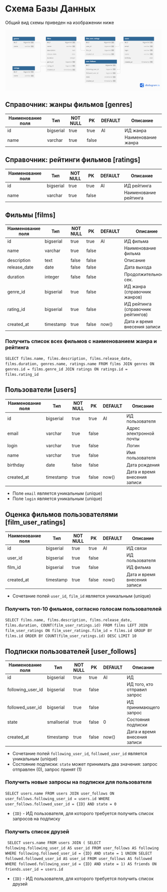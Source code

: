 # Схема Базы Данных

Общий вид схемы приведен на изображении ниже

![db-sheme.png](sheme.png)

## Справочник: жанры фильмов [genres]

| Наименование поля | Тип       | NOT NULL | PK    | DEFAULT | Описание           |
|-------------------|-----------|----------|-------|---------|--------------------|
| id                | bigserial | true     | true  | AI      | ИД жанра           |
| name              | varchar   | true     | false |         | Наименование жанра |

## Справочник: рейтинги фильмов [ratings]

| Наименование поля | Тип       | NOT NULL | PK    | DEFAULT | Описание              |
|-------------------|-----------|----------|-------|---------|-----------------------|
| id                | bigserial | true     | true  | AI      | ИД рейтинга           |
| name              | varchar   | true     | false |         | Наименование рейтинга |

## Фильмы [films]

| Наименование поля | Тип       | NOT NULL | PK    | DEFAULT | Описание                           |
|-------------------|-----------|----------|-------|---------|------------------------------------|
| id                | bigserial | true     | true  | AI      | ИД фильма                          |
| name              | varchar   | true     | false |         | Наименование фильма                |
| description       | text      | false    | false |         | Описание                           |
| release_date      | date      | false    | false |         | Дата выхода                        |
| duration          | integer   | false    | false |         | Продолжительность, сек.            |
| genre_id          | bigserial | true     | false |         | ИД жанра (справочник жанров)       |
| rating_id         | bigserial | true     | false |         | ИД рейтинга (справочник рейтингов) |
| created_at        | timestamp | true     | false | now()   | Дата и время внесения записи       |

### Получить список всех фильмов с наименованием жанра и рейтинга

``SELECT films.name,
films.description,
films.release_date,
films.duration,
genres.name,
ratings.name
FROM films
JOIN genres ON genres.id = films.genre_id
JOIN ratings ON ratings.id = films.rating_id``

## Пользователи [users]

| Наименование поля | Тип       | NOT NULL | PK    | DEFAULT | Описание                     |
|-------------------|-----------|----------|-------|---------|------------------------------|
| id                | bigserial | true     | true  | AI      | ИД пользователя              |
| email             | varchar   | true     | false |         | Адрес электронной почты      |
| login             | varchar   | true     | false |         | Логин                        |
| name              | varchar   | true     | false |         | Имя пользователя             |
| birthday          | date      | false    | false |         | Дата рождения                |
| created_at        | timestamp | true     | false | now()   | Дата и время внесения записи |

- Поле ``email`` является уникальным (unique)
- Поле ``login`` является уникальным (unique)

## Оценка фильмов пользователями [film_user_ratings]

| Наименование поля | Тип       | NOT NULL | PK    | DEFAULT | Описание                     |
|-------------------|-----------|----------|-------|---------|------------------------------|
| id                | bigserial | true     | true  | AI      | ИД связи                     |
| user_id           | bigserial | true     | false |         | ИД пользователя              |
| film_id           | bigserial | true     | false |         | ИД фильма                    |
| created_at        | timestamp | true     | false | now()   | Дата и время внесения записи |

- Сочетание полей ``user_id``, ``film_id`` является уникальным (unique)

### Получить топ-10 фильмов, согласно голосам пользователей

``SELECT films.name,
films.description,
films.release_date,
films.duration,
COUNT(film_user_ratings.id)
FROM films
LEFT JOIN film_user_ratings ON film_user_ratings.film_id = films.id
GROUP BY films.id
ORDER BY COUNT(film_user_ratings.id) DESC
LIMIT 10``

## Подписки пользователей [user_follows]

| Наименование поля | Тип         | NOT NULL | PK    | DEFAULT | Описание                     |
|-------------------|-------------|----------|-------|---------|------------------------------|
| id                | bigserial   | true     | true  | AI      | ИД                           |
| following_user_id | bigserial   | true     | false |         | ИД того, кто отправил запрос |
| followed_user_id  | bigserial   | true     | false |         | ИД принимающего запрос       |
| state             | smallserial | true     | false | 0       | Состояния подписки           |
| created_at        | timestamp   | true     | false | now()   | Дата и время внесения записи |

- Сочетание полей ``following_user_id``, ``followed_user_id`` является уникальным (unique)
- Состояние подписки: ``state`` может принимать два значения: запрос отправлен (0), запрос принят (1)

### Получить новые запросы на подписки для пользователя

``SELECT users.name
FROM users
JOIN user_follows ON user_follows.following_user_id = users.id
WHERE user_follows.followed_user_id = {ID}
AND state = 0``

- ``{ID}`` - ИД пользователя, для которого требуется получить список запросов на подписку

### Получить список друзей

``
SELECT users.name
FROM users
JOIN (
SELECT following.following_user_id AS user_id
FROM user_follows AS following
WHERE following.followed_user_id = {ID}
AND state = 1
UNION
SELECT followed.followed_user_id AS user_id
FROM user_follows AS followed
WHERE followed.following_user_id = {ID}
AND state = 1) AS friends
ON friends.user_id = users.id``

- ``{ID}`` - ИД пользователя, для которого требуется получить список друзей